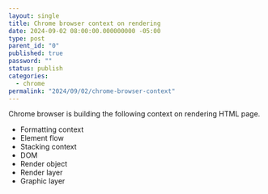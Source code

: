 ```yaml
---
layout: single
title: Chrome browser context on rendering
date: 2024-09-02 08:00:00.000000000 -05:00
type: post
parent_id: "0"
published: true
password: ""
status: publish
categories:
  - chrome
permalink: "2024/09/02/chrome-browser-context"
---
```


Chrome browser is building the following context on rendering HTML page.

- Formatting context
- Element flow
- Stacking context
- DOM
- Render object
- Render layer
- Graphic layer

